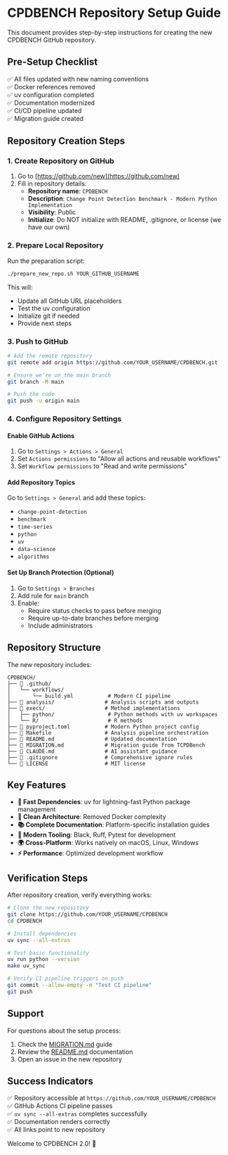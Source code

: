 # CPDBENCH Repository Setup Guide

This document provides step-by-step instructions for creating the new CPDBENCH GitHub repository.

## Pre-Setup Checklist

✅ All files updated with new naming conventions  
✅ Docker references removed  
✅ uv configuration completed  
✅ Documentation modernized  
✅ CI/CD pipeline updated  
✅ Migration guide created  

## Repository Creation Steps

### 1. Create Repository on GitHub

1. Go to [https://github.com/new](https://github.com/new)
2. Fill in repository details:
   - **Repository name**: `CPDBENCH`
   - **Description**: `Change Point Detection Benchmark - Modern Python Implementation`
   - **Visibility**: Public
   - **Initialize**: Do NOT initialize with README, .gitignore, or license (we have our own)

### 2. Prepare Local Repository

Run the preparation script:

```bash
./prepare_new_repo.sh YOUR_GITHUB_USERNAME
```

This will:
- Update all GitHub URL placeholders
- Test the uv configuration
- Initialize git if needed
- Provide next steps

### 3. Push to GitHub

```bash
# Add the remote repository
git remote add origin https://github.com/YOUR_USERNAME/CPDBENCH.git

# Ensure we're on the main branch
git branch -M main

# Push the code
git push -u origin main
```

### 4. Configure Repository Settings

#### Enable GitHub Actions
1. Go to `Settings > Actions > General`
2. Set `Actions permissions` to "Allow all actions and reusable workflows"
3. Set `Workflow permissions` to "Read and write permissions"

#### Add Repository Topics
Go to `Settings > General` and add these topics:
- `change-point-detection`
- `benchmark`
- `time-series`
- `python`
- `uv`
- `data-science`
- `algorithms`

#### Set Up Branch Protection (Optional)
1. Go to `Settings > Branches`
2. Add rule for `main` branch
3. Enable:
   - Require status checks to pass before merging
   - Require up-to-date branches before merging
   - Include administrators

## Repository Structure

The new repository includes:

```
CPDBENCH/
├── 📁 .github/
│   └── workflows/
│       └── build.yml           # Modern CI pipeline
├── 📁 analysis/                # Analysis scripts and outputs
├── 📁 execs/                   # Method implementations
│   ├── python/                 # Python methods with uv workspaces
│   └── R/                      # R methods
├── 📄 pyproject.toml           # Modern Python project config
├── 📄 Makefile                 # Analysis pipeline orchestration
├── 📄 README.md                # Updated documentation
├── 📄 MIGRATION.md             # Migration guide from TCPDBench
├── 📄 CLAUDE.md                # AI assistant guidance
├── 📄 .gitignore               # Comprehensive ignore rules
└── 📄 LICENSE                  # MIT license
```

## Key Features

- **🚀 Fast Dependencies**: uv for lightning-fast Python package management
- **🧹 Clean Architecture**: Removed Docker complexity
- **📚 Complete Documentation**: Platform-specific installation guides
- **🔧 Modern Tooling**: Black, Ruff, Pytest for development
- **🌍 Cross-Platform**: Works natively on macOS, Linux, Windows
- **⚡ Performance**: Optimized development workflow

## Verification Steps

After repository creation, verify everything works:

```bash
# Clone the new repository
git clone https://github.com/YOUR_USERNAME/CPDBENCH
cd CPDBENCH

# Install dependencies
uv sync --all-extras

# Test basic functionality
uv run python --version
make uv_sync

# Verify CI pipeline triggers on push
git commit --allow-empty -m "Test CI pipeline"
git push
```

## Support

For questions about the setup process:
1. Check the [MIGRATION.md](MIGRATION.md) guide
2. Review the [README.md](README.md) documentation  
3. Open an issue in the new repository

## Success Indicators

✅ Repository accessible at `https://github.com/YOUR_USERNAME/CPDBENCH`  
✅ GitHub Actions CI pipeline passes  
✅ `uv sync --all-extras` completes successfully  
✅ Documentation renders correctly  
✅ All links point to new repository  

Welcome to CPDBENCH 2.0! 🎉